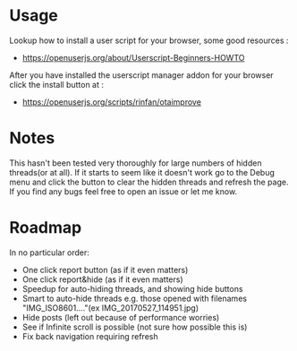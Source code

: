 # Usage
Lookup how to install a user script for your browser, some good resources :
* https://openuserjs.org/about/Userscript-Beginners-HOWTO

After you have installed the userscript manager addon for your browser click the install button at :
* https://openuserjs.org/scripts/rinfan/otaimprove


# Notes
This hasn't been tested very thoroughly for large numbers of hidden threads(or at all).  If it starts to seem like it doesn't work go to the Debug menu and click the button to clear the hidden threads and refresh the page.  If you find any bugs feel free to open an issue or let me know.


# Roadmap
In no particular order:
* One click report button (as if it even matters)
* One click report&hide (as if it even matters)
* Speedup for auto-hiding threads, and showing hide buttons
* Smart to auto-hide threads e.g. those opened with filenames "IMG_ISO8601...."(ex IMG_20170527_114951.jpg)
* Hide posts (left out because of performance worries)
* See if Infinite scroll is possible (not sure how possible this is)
* Fix back navigation requiring refresh
